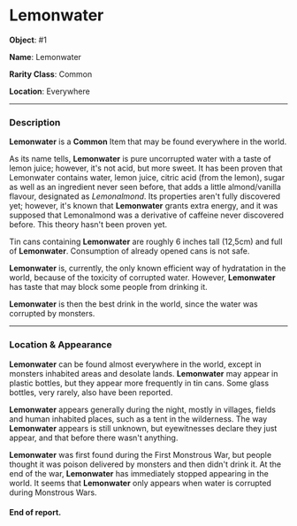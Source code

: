 # Lemonwater

**Object**: #1

**Name**: Lemonwater

**Rarity Class**: Common

**Location**: Everywhere

---

### Description

**Lemonwater** is a **Common** Item that may be found everywhere in the world.

As its name tells, **Lemonwater** is pure uncorrupted water with a taste of lemon juice; however, it's not
acid, but more sweet. It has been proven that Lemonwater contains water, lemon juice, citric acid (from the
lemon), sugar as well as an ingredient never seen before, that adds a little almond/vanilla flavour, designated
as *Lemonalmond*. Its properties aren't fully discovered yet; however, it's known that **Lemonwater** grants
extra energy, and it was supposed that Lemonalmond was a derivative of caffeine never discovered before. This
theory hasn't been proven yet.

Tin cans containing **Lemonwater** are roughly 6 inches tall (12,5cm) and full of **Lemonwater**. Consumption
of already opened cans is not safe.


**Lemonwater** is, currently, the only known efficient way of hydratation in the world, because
of the toxicity of corrupted water. However, **Lemonwater** has taste that may block some people from
drinking it.

**Lemonwater** is then the best drink in the world, since the water was corrupted by monsters.

---

### Location & Appearance

**Lemonwater** can be found almost everywhere in the world, except in monsters inhabited areas and desolate lands.
**Lemonwater** may appear in plastic bottles, but they appear more frequently in tin cans. Some glass bottles, very
rarely, also have been reported.

**Lemonwater** appears generally during the night, mostly in villages, fields and human inhabited places, such
as a tent in the wilderness. The way **Lemonwater** appears is still unknown, but eyewitnesses declare they just
appear, and that before there wasn't anything.

**Lemonwater** was first found during the First Monstrous War, but people thought it was poison delivered by
monsters and then didn't drink it. At the end of the war, **Lemonwater** has immediately stopped appearing in the
world. It seems that **Lemonwater** only appears when water is corrupted during Monstrous Wars.

#### End of report.

